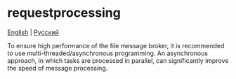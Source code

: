 # requestprocessing

[English](requestprocessing.md) | [Русский](requestprocessing.ru.md)

To ensure high performance of the file message broker, it is recommended to use multi-threaded/asynchronous programming. An asynchronous approach, in which tasks are processed in parallel, can significantly improve the speed of message processing.
